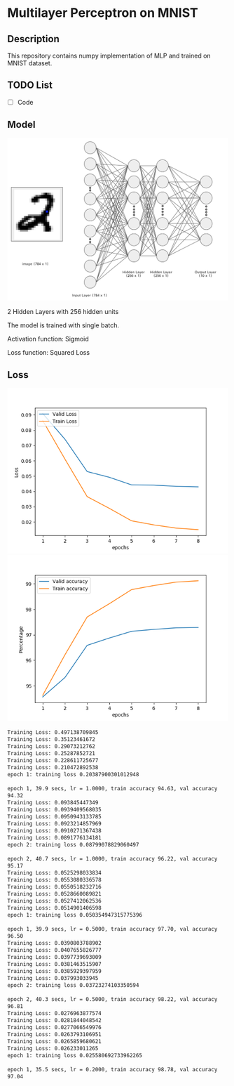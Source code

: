 # Multilayer Perceptron on MNIST

## Description

This repository contains numpy implementation of MLP and trained on MNIST dataset.

## TODO List

- [ ] Code

## Model 

<img src="https://github.com/edchengg/MNIST_ANN/blob/master/mlp.png" width="600">

2 Hidden Layers with 256 hidden units

The model is trained with single batch.

Activation function: Sigmoid

Loss function: Squared Loss

## Loss
<img src="https://github.com/edchengg/MNIST_ANN/blob/master/loss.png" width="600">
<img src="https://github.com/edchengg/MNIST_ANN/blob/master/acc.png" width="600">

```
Training Loss: 0.497138709845
Training Loss: 0.35123461672
Training Loss: 0.29073212762
Training Loss: 0.25287852721
Training Loss: 0.228611725677
Training Loss: 0.210472892538
epoch 1: training loss 0.20387900301012948

epoch 1, 39.9 secs, lr = 1.0000, train accuracy 94.63, val accuracy 94.32
Training Loss: 0.093845447349
Training Loss: 0.0939409568035
Training Loss: 0.0950943133785
Training Loss: 0.0923214857969
Training Loss: 0.0910271367438
Training Loss: 0.0891776134181
epoch 2: training loss 0.08799078829060497

epoch 2, 40.7 secs, lr = 1.0000, train accuracy 96.22, val accuracy 95.17
Training Loss: 0.0525298033834
Training Loss: 0.0553080336578
Training Loss: 0.0550518232716
Training Loss: 0.0528660089821
Training Loss: 0.0527412062536
Training Loss: 0.0514901406598
epoch 1: training loss 0.050354947315775396

epoch 1, 39.9 secs, lr = 0.5000, train accuracy 97.70, val accuracy 96.50
Training Loss: 0.0390803788902
Training Loss: 0.0407655826777
Training Loss: 0.0397739693009
Training Loss: 0.0381463515907
Training Loss: 0.0385929397959
Training Loss: 0.037993033945
epoch 2: training loss 0.03723274103350594

epoch 2, 40.3 secs, lr = 0.5000, train accuracy 98.22, val accuracy 96.81
Training Loss: 0.0276963877574
Training Loss: 0.0281844048542
Training Loss: 0.0277066549976
Training Loss: 0.0263793106951
Training Loss: 0.0265859680621
Training Loss: 0.026233011265
epoch 1: training loss 0.025580692733962265

epoch 1, 35.5 secs, lr = 0.2000, train accuracy 98.78, val accuracy 97.04
```






